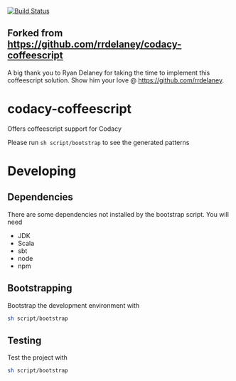 [![Build Status](https://circleci.com/gh/codacy/codacy-coffeescript.svg?style=shield&circle-token=:circle-token)](https://circleci.com/gh/codacy/codacy-coffeescript)

## Forked from https://github.com/rrdelaney/codacy-coffeescript

A big thank you to Ryan Delaney for taking the time to implement this coffeescript solution. Show him your love @ https://github.com/rrdelaney.


# codacy-coffeescript

Offers coffeescript support for Codacy

Please run `sh script/bootstrap` to see the generated patterns

# Developing

## Dependencies
There are some dependencies not installed by the bootstrap script. You will need
* JDK
* Scala
* sbt
* node
* npm

## Bootstrapping
Bootstrap the development environment with

```bash
sh script/bootstrap
```

## Testing
Test the project with

```bash
sh script/bootstrap
```
